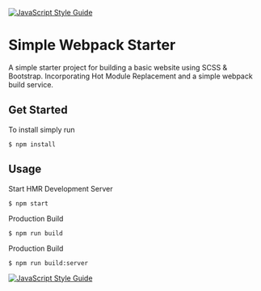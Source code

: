 [![JavaScript Style Guide](https://img.shields.io/badge/code_style-standard-brightgreen.svg)](https://standardjs.com)

Simple Webpack Starter
============================

A simple starter project for building a basic website using SCSS & Bootstrap. Incorporating Hot Module Replacement and a simple webpack build service.

Get Started
-------
To install simply run

```$ npm install```

Usage
--------

Start HMR Development Server

```$ npm start```

Production Build

```$ npm run build```

Production Build

```$ npm run build:server```


[![JavaScript Style Guide](https://cdn.rawgit.com/standard/standard/master/badge.svg)](https://github.com/standard/standard)
